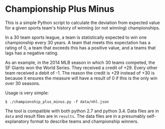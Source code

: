 Championship Plus Minus
=======================
This is a simple Python script to calculate the deviation from expected value for a given sports team's history of winning (or not winning) championships.

In a 30 team sports league, a team is statistically expected to win one championship every 30 years.  A team that meets this expectation has a rating of 0, a team that exceeds this has a positive value, and a teams that lags has a negative rating.

As an example, in the 2014 MLB season in which 30 teams competed, the SF Giants won the World Series.  They received a credit of +29.  Every other team received a debit of -1.  The reason the credit is +29 instead of +30 is because it ensures the measure will have a result of 0 if this is the only win over 30 seasons.

Usage is very simple:
```
$ ./championship_plus_minus.py -f data/nhl.json
```
The tool is compatible with both python 2.7 and python 3.4.  Data files are in `data` and result files are in `results`.  The data files are in a presumably self-explanatory format to describe teams and championship winners.
